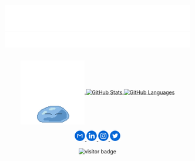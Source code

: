 
[![Name](assets/name.svg)](https://anthonytedja.github.io/)
[![Header](assets/header.svg)](https://github.com/anthonytedja)

<br>

<div align="center">
  <a href="https://youtu.be/dQw4w9WgXcQ">
    <img align="center" src="assets/rimuru.gif" width="175px">
  </a>
  <a href="https://github.com/anthonytedja/anthonytedja">
    <img align="center" src="https://github-readme-stats.vercel.app/api?username=anthonytedja&show_icons=true&line_height=24&count_private=true&hide_rank=true&hide=issues&title_color=ffffff&text_color=c9cacc&icon_color=c6cfef&bg_color=1d1f21" alt="GitHub Stats" />
  </a>
  <a href="https://github.com/anthonytedja/anthonytedja">
    <img align="center" src="https://github-readme-stats.vercel.app/api/top-langs/?username=anthonytedja&title_color=ffffff&text_color=c9cacc&icon_color=c6cfef&bg_color=1d1f21&langs_count=6&layout=compact" alt="GitHub Languages"/>
  </a>
  <br><br>
  <a href="mailto:anthonytedja27@gmail.com">
    <img alt="Email" width="28px" src="assets/gmail.svg"/>
  </a>
  <a href="https://www.linkedin.com/in/anthonytedja/">
    <img alt="LinkedIn" width="28px" src="assets/linkedin.svg"/>
  </a>
  <a href="https://www.instagram.com/anthonytedja/">
    <img alt="Instagram" width="28px" src="assets/instagram.svg"/>
  </a>
  <a href="https://twitter.com/anthonytedja27">
    <img alt="Twitter" width="28px" src="assets/twitter.svg"/>
  </a>
  <br><br>
  <img src="https://visitor-badge.glitch.me/badge?page_id=anthonytedja.anthonytedja" alt="visitor badge"/>
</div>
